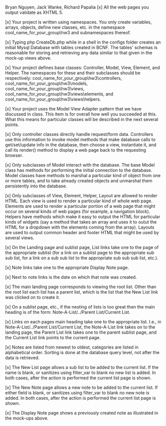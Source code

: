 Bryan Nguyen, Jack Wanke, Richard Papalia
[x] All the web pages you output validate as XHTML 5.

[x] Your project is written using namespaces. You only create variables, arrays, objects, define new classes, etc. in the namespace cool_name_for_your_group\hw3 and subnamespaces thereof.

[x] Typing php CreateDb.php while in a shell in the configs folder creates an initial Mysql Database with tables created in BCNF. The tables' schemas is reasonable for storing and retrieving any data similar to that given in the mock-up views above.

[x] Your project defines base classes: Controller, Model, View, Element, and Helper. The namespaces for these and their subclasses should be respectively: cool_name_for_your_group\hw3\controllers, cool_name_for_your_group\hw3\models, cool_name_for_your_group\hw3\views, cool_name_for_your_group\hw3\views\elements, and cool_name_for_your_group\hw3\views\helpers.

[x] Your project uses the Model View Adapter pattern that we have discussed in class. This item is for overall how well you succeeded at this. What this means for particular classes will be described in the next several points.

[x] Only controller classes directly handle request/form data. Controllers use this information to invoke model methods that make database calls to get/set/update info in the database, then choose a view, instantiate it, and call its render() method to display a web page back to the requesting browser.

[x] Only subclasses of Model interact with the database. The base Model class has methods for performing the initial connection to the database. Model classes have methods to marshal a particular kind of object from one or more tables, and to take already created objects and unmarshal them persistently into the database.

[x] Only subclasses of View, Element, Helper, Layout are allowed to render HTML. Each view is used to render a particular kind of whole web page. Elements are used to render a particular portion of a web page that might occur on several kinds of web pages (for example, a navigation block). Helpers have methods which make it easy to output the HTML for particular kinds of widgets (say a method that takes an array and uses it to outut the HTML for a dropdown with the elements coming from the array). Layouts are used to output common header and footer HTML that might be used by several views.

[x] On the Landing page and sublist page, List links take one to the page of the appropriate sublist (for a link on a sublist page to the appropriate sub sub list, for a link on a sub sub list to the appropriate sub sub sub list, etc.).

[x] Note links take one to the appropriate Display Note page.

[x] Next to note links is the date on which that note was created.

[x] The main landing page corresponds to viewing the root list. Other than the root list each list has a parent list, which is the list that the New List link was clicked on to create it.

[x] On a sublist page, etc., if the nesting of lists is too great then the main heading is of the form: Note-A-List/../Parent List/Current List.

[x] Links on each pages main heading take one to the appropriate list. I.e., in Note-A-List/../Parent List/Current List, the Note-A-List link takes on to the landing page, the Parent List link takes one to the parent sublist page, and the Current List link points to the current page.

[x] Notes are listed from newest to oldest, categories are listed in alphabetical order. Sorting is done at the database query level, not after the data is retrieved.

[x] The New List page allows a sub list to be added to the current list. If the name is blank, or sanitizes using filter_var to blank no new list is added. In both cases, after the action is performed the current list page is shown.

[x] The New Note page allows a new note to be added to the current list. If either field is blank, or sanitizes using filter_var to blank no new note is added. In both cases, after the action is performed the current list page is shown.

[x] The Display Note page shows a previously created note as illustrated in the mock-ups above.
